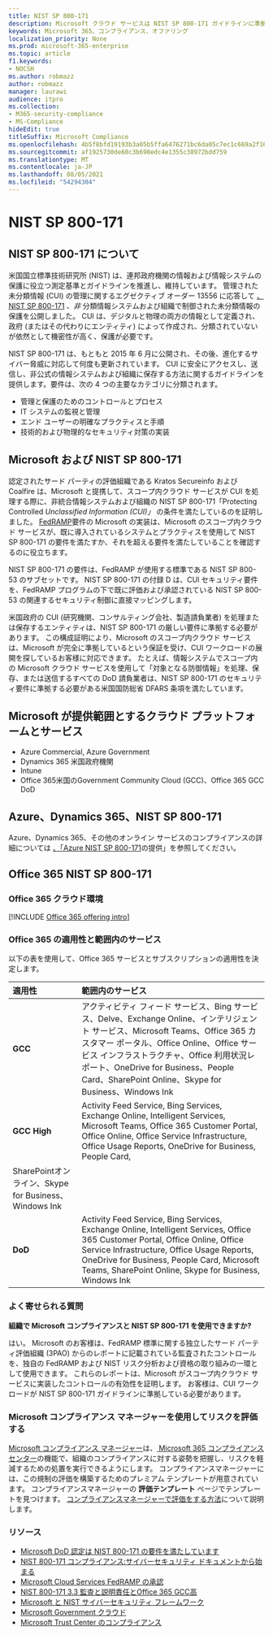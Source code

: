 ```yaml
---
title: NIST SP 800-171
description: Microsoft クラウド サービスは NIST SP 800-171 ガイドラインに準拠し、非プラットフォーム情報システムで制御された未分類情報 (CUI) を保護します。
keywords: Microsoft 365、コンプライアンス、オファリング
localization_priority: None
ms.prod: microsoft-365-enterprise
ms.topic: article
f1.keywords:
- NOCSH
ms.author: robmazz
author: robmazz
manager: laurawi
audience: itpro
ms.collection:
- M365-security-compliance
- MS-Compliance
hideEdit: true
titleSuffix: Microsoft Compliance
ms.openlocfilehash: 4b5f8bfd19193b3a05b5ffa6476271bc6da05c7ec1c669a2f1614535a54942e1
ms.sourcegitcommit: af1925730de60c3b698edc4e1355c38972bdd759
ms.translationtype: MT
ms.contentlocale: ja-JP
ms.lasthandoff: 08/05/2021
ms.locfileid: "54294304"
---
```

# <a name="nist-sp-800-171"></a>NIST SP 800-171

## <a name="about-nist-sp-800-171"></a>NIST SP 800-171 について

米国国立標準技術研究所 (NIST) は、連邦政府機関の情報および情報システムの保護に役立つ測定基準とガイドラインを推進し、維持しています。 管理された未分類情報 (CUI) の管理に関するエグゼクティブ オーダー 13556 に応答して [、NIST SP 800-171](https://csrc.nist.gov/publications/detail/sp/800-171/rev-1/final) *、非* 分類情報システムおよび組織で制御された未分類情報の保護を公開しました。 CUI は、デジタルと物理の両方の情報として定義され、政府 (またはその代わりにエンティティ) によって作成され、分類されていないが依然として機密性が高く、保護が必要です。

NIST SP 800-171 は、もともと 2015 年 6 月に公開され、その後、進化するサイバー脅威に対応して何度も更新されています。 CUI に安全にアクセスし、送信し、非公式の情報システムおよび組織に保存する方法に関するガイドラインを提供します。要件は、次の 4 つの主要なカテゴリに分類されます。

- 管理と保護のためのコントロールとプロセス
- IT システムの監視と管理
- エンド ユーザーの明確なプラクティスと手順
- 技術的および物理的なセキュリティ対策の実装

## <a name="microsoft-and-nist-sp-800-171"></a>Microsoft および NIST SP 800-171

認定されたサード パーティの評価組織である Kratos Secureinfo および Coalfire は、Microsoft と提携して、スコープ内クラウド サービスが CUI を処理する際に、非統合情報システムおよび組織の NIST SP 800-171「Protecting Controlled *Unclassified Information (CUI)」* の条件を満たしているのを証明しました。 [FedRAMP](offering-fedramp.md)要件の Microsoft の実装は、Microsoft のスコープ内クラウド サービスが、既に導入されているシステムとプラクティスを使用して NIST SP 800-171 の要件を満たすか、それを超える要件を満たしていることを確認するのに役立ちます。

NIST SP 800-171 の要件は、FedRAMP が使用する標準である NIST SP 800-53 のサブセットです。 NIST SP 800-171 の付録 D は、CUI セキュリティ要件を、FedRAMP プログラムの下で既に評価および承認されている NIST SP 800-53 の関連するセキュリティ制御に直接マッピングします。

米国政府の CUI (研究機関、コンサルティング会社、製造請負業者) を処理または保存するエンティティは、NIST SP 800-171 の厳しい要件に準拠する必要があります。 この構成証明により、Microsoft のスコープ内クラウド サービスは、Microsoft が完全に準拠しているという保証を受け、CUI ワークロードの展開を探しているお客様に対応できます。 たとえば、情報システムでスコープ内の Microsoft クラウド サービスを使用して「対象となる防御情報」を処理、保存、または送信するすべての DoD 請負業者は、NIST SP 800-171 のセキュリティ要件に準拠する必要がある米国国防総省 DFARS 条項を満たしています。

## <a name="microsoft-in-scope-cloud-platforms--services"></a>Microsoft が提供範囲とするクラウド プラットフォームとサービス

- Azure Commercial, Azure Government
- Dynamics 365 米国政府機関
- Intune
- Office 365米国のGovernment Community Cloud (GCC)、Office 365 GCC DoD

## <a name="azure-dynamics-365-and-nist-sp-800-171"></a>Azure、Dynamics 365、NIST SP 800-171

Azure、Dynamics 365、その他のオンライン サービスのコンプライアンスの詳細については [、「Azure NIST SP 800-171](/azure/compliance/offerings/offering-nist-800-171)の提供」を参照してください。

## <a name="office-365-and-nist-sp-800-171"></a>Office 365 NIST SP 800-171

### <a name="office-365-cloud-environments"></a>Office 365 クラウド環境

[!INCLUDE [Office 365 offering intro](../includes/o365-offering-introduction.md)]

### <a name="office-365-applicability-and-in-scope-services"></a>Office 365 の適用性と範囲内のサービス

以下の表を使用して、Office 365 サービスとサブスクリプションの適用性を決定します。

| **適用性** | **範囲内のサービス** |
|:------------------|:----------------------|
| **GCC** | アクティビティ フィード サービス、Bing サービス、Delve、Exchange Online、インテリジェント サービス、Microsoft Teams、Office 365 カスタマー ポータル、Office Online、Office サービス インフラストラクチャ、Office 利用状況レポート、OneDrive for Business、People Card、SharePoint Online、Skype for Business、Windows Ink |
| **GCC High** | Activity Feed Service, Bing Services, Exchange Online, Intelligent Services, Microsoft Teams, Office 365 Customer Portal, Office Online, Office Service Infrastructure, Office Usage Reports, OneDrive for Business, People Card, 
SharePointオンライン、Skype for Business、Windows Ink |
| **DoD** | Activity Feed Service, Bing Services, Exchange Online, Intelligent Services, Office 365 Customer Portal, Office Online, Office Service Infrastructure, Office Usage Reports, OneDrive for Business, People Card, Microsoft Teams, SharePoint Online, Skype for Business, Windows Ink |

### <a name="frequently-asked-questions"></a>よく寄せられる質問

**組織で Microsoft コンプライアンスと NIST SP 800-171 を使用できますか?**

はい。 Microsoft のお客様は、FedRAMP 標準に関する独立したサード パーティ評価組織 (3PAO) からのレポートに記載されている監査されたコントロールを、独自の FedRAMP および NIST リスク分析および資格の取り組みの一環として使用できます。 これらのレポートは、Microsoft がスコープ内クラウド サービスに実装したコントロールの有効性を証明します。 お客様は、CUI ワークロードが NIST SP 800-171 ガイドラインに準拠している必要があります。

### <a name="use-microsoft-compliance-manager-to-assess-your-risk"></a>Microsoft コンプライアンス マネージャーを使用してリスクを評価する

[Microsoft コンプライアンス マネージャー](/microsoft-365/compliance/compliance-manager)は、[ Microsoft 365 コンプライアンス センター](/microsoft-365/compliance/microsoft-365-compliance-center)の機能で、組織のコンプライアンスに対する姿勢を把握し、リスクを軽減するための処置を実行できるようにします。 コンプライアンスマネージャーには、この規制の評価を構築するためのプレミアム テンプレートが用意されています。 コンプライアンスマネージャーの **評価テンプレート** ページでテンプレートを見つけます。 [コンプライアンスマネージャーで評価をする方法](/microsoft-365/compliance/compliance-manager-assessments)について説明します。

### <a name="resources"></a>リソース

- [Microsoft DoD 認定は NIST 800-171 の要件を満たしています](offering-DoD-DISA-L2-L4-L5.md)
- [NIST 800-171 コンプライアンス:サイバーセキュリティ ドキュメントから始まる](https://www.nist800171.com/)
- [Microsoft Cloud Services FedRAMP の承認](https://marketplace.fedramp.gov/index.html?status=Compliant&sort=productName#/products)
- [NIST 800-171 3.3 監査と説明責任とOffice 365 GCC高](https://info.summit7systems.com/blog/nist-3.3-audit-and-accountability-with-office-365)
- [Microsoft と NIST サイバーセキュリティ フレームワーク](offering-nist-csf.md)
- [Microsoft Government クラウド](https://www.microsoft.com/enterprise/government)
- [Microsoft Trust Center のコンプライアンス](https://www.microsoft.com/trust-center/compliance/compliance-overview)
